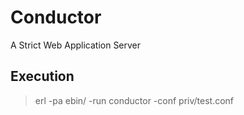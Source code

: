 # Conductor
A Strict Web Application Server

## Execution
> erl -pa ebin/ -run conductor -conf priv/test.conf
